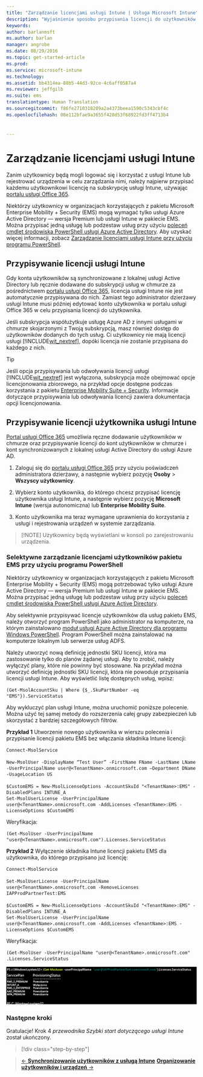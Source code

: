 ```yaml
---
title: "Zarządzanie licencjami usługi Intune | Usługa Microsoft Intune"
description: "Wyjaśnienie sposobu przypisania licencji do użytkowników dla subskrypcji usługi Intune"
keywords: 
author: barlanmsft
ms.author: barlan
manager: angrobe
ms.date: 08/29/2016
ms.topic: get-started-article
ms.prod: 
ms.service: microsoft-intune
ms.technology: 
ms.assetid: bb4314ea-88b5-44d3-92ce-4c6aff0587a4
ms.reviewer: jeffgilb
ms.suite: ems
translationtype: Human Translation
ms.sourcegitcommit: f86fe2710318209a2a4373beea1590c5343cbf4c
ms.openlocfilehash: 08e112bfae9a3655f428d53f68922fd3ff4713b4


---
```


# Zarządzanie licencjami usługi Intune
Zanim użytkownicy będą mogli logować się i korzystać z usługi Intune lub rejestrować urządzenia w celu zarządzania nimi, należy najpierw przypisać każdemu użytkownikowi licencję na subskrypcję usługi Intune, używając [portalu usługi Office 365](http://go.microsoft.com/fwlink/p/?LinkId=698854).

Niektórzy użytkownicy w organizacjach korzystających z pakietu Microsoft Enterprise Mobility + Security (EMS) mogą wymagać tylko usługi Azure Active Directory — wersja Premium lub usługi Intune w pakiecie EMS. Można przypisać jedną usługę lub podzestaw usług przy użyciu [poleceń cmdlet środowiska PowerShell usługi Azure Active Directory](https://msdn.microsoft.com/library/jj151815.aspx). Aby uzyskać więcej informacji, zobacz [Zarządzanie licencjami usługi Intune przy użyciu programu PowerShell](start-with-a-paid-subscription-to-microsoft-intune-step-4-posh.md).

## Przypisywanie licencji usługi Intune
Gdy konta użytkowników są synchronizowane z lokalnej usługi Active Directory lub ręcznie dodawane do subskrypcji usług w chmurze za pośrednictwem [portalu usługi Office 365](http://go.microsoft.com/fwlink/p/?LinkId=698854), licencja usługi Intune nie jest automatycznie przypisywana do nich. Zamiast tego administrator dzierżawy usługi Intune musi później edytować konto użytkownika w portalu usługi Office 365 w celu przypisania licencji do użytkownika.

Jeśli subskrypcja współużytkuje usługę Azure AD z innymi usługami w chmurze skojarzonymi z Twoją subskrypcją, masz również dostęp do użytkowników dodanych do tych usług. Ci użytkownicy nie mają licencji usługi [!INCLUDE[wit_nextref](../includes/wit_nextref_md.md)], dopóki licencja nie zostanie przypisana do każdego z nich.

> [!TIP]
> Jeśli opcja przypisywania lub odwoływania licencji usługi [!INCLUDE[wit_nextref](../includes/wit_nextref_md.md)] jest wyłączona, subskrypcja może obejmować opcje licencjonowania zbiorowego, na przykład opcje dostępne podczas korzystania z pakietu [Enterprise Mobility Suite + Security](https://www.microsoft.com/en-us/server-cloud/enterprise-mobility/overview.aspx). Informacje dotyczące przypisywania lub odwoływania licencji zawiera dokumentacja opcji licencjonowania.

## Przypisywanie licencji użytkownika usługi Intune

[Portal usługi Office 365](http://go.microsoft.com/fwlink/p/?LinkId=698854) umożliwia ręczne dodawanie użytkowników w chmurze oraz przypisywanie licencji do kont użytkowników w chmurze i kont synchronizowanych z lokalnej usługi Active Directory do usługi Azure AD.

1.  Zaloguj się do [portalu usługi Office 365](http://go.microsoft.com/fwlink/p/?LinkId=698854) przy użyciu poświadczeń administratora dzierżawy, a następnie wybierz pozycję **Osoby** > **Wszyscy użytkownicy**.

2.  Wybierz konto użytkownika, do którego chcesz przypisać licencję użytkownika usługi Intune, a następnie wybierz pozycję **Microsoft Intune** (wersja autonomiczna) lub **Enterprise Mobility Suite**.

3.  Konto użytkownika ma teraz wymagane uprawnienia do korzystania z usługi i rejestrowania urządzeń w systemie zarządzania.

> [!NOTE] Użytkownicy będą wyświetlani w konsoli po zarejestrowaniu urządzenia. 

### Selektywne zarządzanie licencjami użytkowników pakietu EMS przy użyciu programu PowerShell
Niektórzy użytkownicy w organizacjach korzystających z pakietu Microsoft Enterprise Mobility + Security (EMS) mogą potrzebować tylko usługi Azure Active Directory — wersja Premium lub usługi Intune w pakiecie EMS. Można przypisać jedną usługę lub podzestaw usług przy użyciu [poleceń cmdlet środowiska PowerShell usługi Azure Active Directory](https://msdn.microsoft.com/library/jj151815.aspx).

Aby selektywnie przypisywać licencje użytkowników dla usług pakietu EMS, należy otworzyć program PowerShell jako administrator na komputerze, na którym zainstalowano [moduł usługi Azure Active Directory dla programu Windows PowerShell](https://msdn.microsoft.com/library/jj151815.aspx#bkmk_installmodule). Program PowerShell można zainstalować na komputerze lokalnym lub serwerze usług ADFS.

Należy utworzyć nową definicję jednostki SKU licencji, która ma zastosowanie tylko do planów żądanej usługi. Aby to zrobić, należy wyłączyć plany, które nie powinny być stosowane. Na przykład można utworzyć definicję jednostki SKU licencji, która nie powoduje przypisania licencji usługi Intune. Aby wyświetlić listę dostępnych usług, wpisz:

    (Get-MsolAccountSku | Where {$_.SkuPartNumber -eq "EMS"}).ServiceStatus

Aby wykluczyć plan usługi Intune, można uruchomić poniższe polecenie. Można użyć tej samej metody do rozszerzenia całej grupy zabezpieczeń lub skorzystać z bardziej szczegółowych filtrów.

**Przykład 1** Utworzenie nowego użytkownika w wierszu polecenia i przypisanie licencji pakietu EMS bez włączania składnika Intune licencji:

    Connect-MsolService

    New-MsolUser -DisplayName “Test User” -FirstName FName -LastName LName -UserPrincipalName user@<TenantName>.onmicrosoft.com –Department DName -UsageLocation US

    $CustomEMS = New-MsolLicenseOptions -AccountSkuId "<TenantName>:EMS" -DisabledPlans INTUNE_A
    Set-MsolUserLicense -UserPrincipalName user@<TenantName>.onmicrosoft.com -AddLicenses <TenantName>:EMS -LicenseOptions $CustomEMS


Weryfikacja:

    (Get-MsolUser -UserPrincipalName "user@<TenantName>.onmicrosoft.com").Licenses.ServiceStatus

**Przykład 2** Wyłączenie składnika Intune licencji pakietu EMS dla użytkownika, do którego przypisano już licencję:

    Connect-MsolService

    Set-MsolUserLicense -UserPrincipalName user@<TenantName>.onmicrosoft.com -RemoveLicenses IAPProdPartnerTest:EMS

    $CustomEMS = New-MsolLicenseOptions -AccountSkuId "<TenantName>:EMS" -DisabledPlans INTUNE_A
    Set-MsolUserLicense -UserPrincipalName user@<TenantName>.onmicrosoft.com -AddLicenses <TenantName>:EMS -LicenseOptions $CustomEMS

Weryfikacja:

    (Get-MsolUser -UserPrincipalName "user@<TenantName>.onmicrosoft.com" .Licenses.ServiceStatus

![PoSH-AddLic-Verify](./media/posh-addlic-verify.png)

### Następne kroki
Gratulacje! Krok 4 *przewodnika Szybki start dotyczącego usługi Intune* został ukończony.
>[!div class="step-by-step"]

>[&larr; **Synchronizowanie użytkowników z usługą Intune**](.\start-with-a-paid-subscription-to-microsoft-intune-step-2.md)     [**Organizowanie użytkowników i urządzeń** &rarr;](.\start-with-a-paid-subscription-to-microsoft-intune-step-5.md)  



<!--HONumber=Sep16_HO3-->


